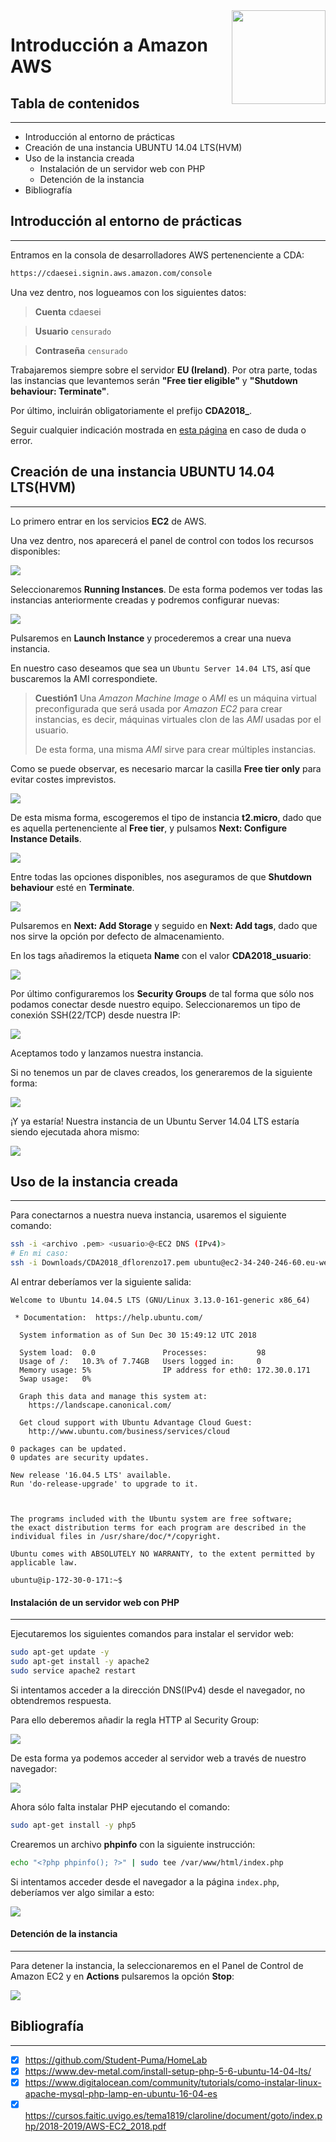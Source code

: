<img src="https://www.cpisolutions.com/wp-content/uploads/2017/02/bozes.png" align="right" width="150">

# Introducción a Amazon AWS

## Tabla de contenidos
---
- Introducción al entorno de prácticas
- Creación de una instancia UBUNTU 14.04 LTS(HVM)
- Uso de la instancia creada
  - Instalación de un servidor web con PHP
  - Detención de la instancia
- Bibliografía


## Introducción al entorno de prácticas
---
Entramos en la consola de desarrolladores AWS pertenenciente a CDA:

```sh
https://cdaesei.signin.aws.amazon.com/console
```

Una vez dentro, nos logueamos con los siguientes datos:

> **Cuenta** cdaesei

> **Usuario** `censurado`

> **Contraseña** `censurado`

Trabajaremos siempre sobre el servidor **EU (Ireland)**.
Por otra parte, todas las instancias que levantemos serán **"Free tier eligible"** y **"Shutdown behaviour: Terminate"**.

Por último, incluirán obligatoriamente el prefijo **CDA2018_**.

Seguir cualquier indicación mostrada en [esta página](https://cursos.faitic.uvigo.es/tema1819/claroline/document/goto/index.php/2018-2019/AWS-EC2_2018.pdf?cidReq=O06G150V01601) en caso de duda o error.


## Creación de una instancia UBUNTU 14.04 LTS(HVM)
---
Lo primero entrar en los servicios **EC2** de AWS.

Una vez dentro, nos aparecerá el panel de control con todos los recursos disponibles:

<img src=".img/ec2-resources.png" align="center">

Seleccionaremos **Running Instances**. De esta forma podemos ver todas las instancias anteriormente creadas y podremos configurar nuevas:

<img src=".img/ec2-instances.png" align="center">

Pulsaremos en **Launch Instance** y procederemos a crear una nueva instancia.

En nuestro caso deseamos que sea un `Ubuntu Server 14.04 LTS`, así que buscaremos la AMI correspondiete.

> **Cuestión1** Una *Amazon Machine Image* o *AMI* es un máquina virtual preconfigurada que será usada por *Amazon EC2* para crear instancias, es decir, máquinas virtuales clon de las *AMI* usadas por el usuario.
>
> De esta forma, una misma *AMI* sirve para crear múltiples instancias.

Como se puede observar, es necesario marcar la casilla **Free tier only** para evitar costes imprevistos.

<img src=".img/ec2-ami-ubuntu.png" align="center">

De esta misma forma, escogeremos el tipo de instancia **t2.micro**, dado que es aquella pertenenciente al **Free tier**, y pulsamos **Next: Configure Instance Details**.

<img src=".img/ec2-instance-type.png" align="center">

Entre todas las opciones disponibles, nos aseguramos de que **Shutdown behaviour** esté en **Terminate**.

<img src=".img/ec2-shutdown.png" align="center">

Pulsaremos en **Next: Add Storage** y seguido en **Next: Add tags**, dado que nos sirve la opción por defecto de almacenamiento.

En los tags añadiremos la etiqueta **Name** con el valor **CDA2018_usuario**:

<img src=".img/ec2-tags.png" align="center">

Por último configuraremos los **Security Groups** de tal forma que sólo nos podamos conectar desde nuestro equipo. Seleccionaremos un tipo de conexión SSH(22/TCP) desde nuestra IP:

<img src=".img/ec2-security.png" align="center">

Aceptamos todo y lanzamos nuestra instancia.

Si no tenemos un par de claves creados, los generaremos de la siguiente forma:

<img src=".img/ec2-keypair.png" align="center">

¡Y ya estaría! Nuestra instancia de un Ubuntu Server 14.04 LTS estaría siendo ejecutada ahora mismo:

<img src=".img/ec2-status.png" align="center">


## Uso de la instancia creada
---
Para conectarnos a nuestra nueva instancia, usaremos el siguiente comando:

```bash
ssh -i <archivo .pem> <usuario>@<EC2 DNS (IPv4)>
# En mi caso:
ssh -i Downloads/CDA2018_dflorenzo17.pem ubuntu@ec2-34-240-246-60.eu-west-1.compute.amazonaws.com
```

Al entrar deberíamos ver la siguiente salida:

```
Welcome to Ubuntu 14.04.5 LTS (GNU/Linux 3.13.0-161-generic x86_64)

 * Documentation:  https://help.ubuntu.com/

  System information as of Sun Dec 30 15:49:12 UTC 2018

  System load:  0.0               Processes:           98
  Usage of /:   10.3% of 7.74GB   Users logged in:     0
  Memory usage: 5%                IP address for eth0: 172.30.0.171
  Swap usage:   0%

  Graph this data and manage this system at:
    https://landscape.canonical.com/

  Get cloud support with Ubuntu Advantage Cloud Guest:
    http://www.ubuntu.com/business/services/cloud

0 packages can be updated.
0 updates are security updates.

New release '16.04.5 LTS' available.
Run 'do-release-upgrade' to upgrade to it.



The programs included with the Ubuntu system are free software;
the exact distribution terms for each program are described in the
individual files in /usr/share/doc/*/copyright.

Ubuntu comes with ABSOLUTELY NO WARRANTY, to the extent permitted by
applicable law.

ubuntu@ip-172-30-0-171:~$
```

#### Instalación de un servidor web con PHP
---
Ejecutaremos los siguientes comandos para instalar el servidor web:

```bash
sudo apt-get update -y
sudo apt-get install -y apache2
sudo service apache2 restart
```

Si intentamos acceder a la dirección DNS(IPv4) desde el navegador, no obtendremos respuesta.

Para ello deberemos añadir la regla HTTP al Security Group:

<img src=".img/ec2-inbound.png" align="center">

De esta forma ya podemos acceder al servidor web a través de nuestro navegador:

<img src=".img/ec2-apache.png" align="center">

Ahora sólo falta instalar PHP ejecutando el comando:

```bash
sudo apt-get install -y php5
```

Crearemos un archivo **phpinfo** con la siguiente instrucción:

```bash
echo "<?php phpinfo(); ?>" | sudo tee /var/www/html/index.php
```

Si intentamos acceder desde el navegador a la página `index.php`, deberíamos ver algo similar a esto:

<img src=".img/ec2-php.png" align="center">


#### Detención de la instancia
---
Para detener la instancia, la seleccionaremos en el Panel de Control de Amazon EC2 y en **Actions** pulsaremos la opción **Stop**:

<img src=".img/ec2-stop.png" align="center">


## Bibliografía
---
- [x] https://github.com/Student-Puma/HomeLab
- [x] https://www.dev-metal.com/install-setup-php-5-6-ubuntu-14-04-lts/
- [x] https://www.digitalocean.com/community/tutorials/como-instalar-linux-apache-mysql-php-lamp-en-ubuntu-16-04-es
- [x] https://cursos.faitic.uvigo.es/tema1819/claroline/document/goto/index.php/2018-2019/AWS-EC2_2018.pdf
